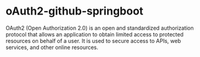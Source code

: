 # oAuth2-github-springboot
OAuth2 (Open Authorization 2.0) 
is an open and standardized authorization protocol that allows an application to obtain limited access to protected resources on behalf of a user. It is used to secure access to APIs, web services, and other online resources.
